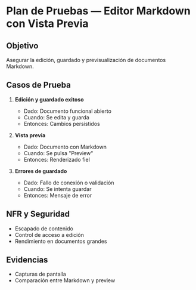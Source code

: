 # Plan de Pruebas — Editor Markdown con Vista Previa

## Objetivo
Asegurar la edición, guardado y previsualización de documentos Markdown.

## Casos de Prueba

1. **Edición y guardado exitoso**
   - Dado: Documento funcional abierto
   - Cuando: Se edita y guarda
   - Entonces: Cambios persistidos

2. **Vista previa**
   - Dado: Documento con Markdown
   - Cuando: Se pulsa "Preview"
   - Entonces: Renderizado fiel

3. **Errores de guardado**
   - Dado: Fallo de conexión o validación
   - Cuando: Se intenta guardar
   - Entonces: Mensaje de error

## NFR y Seguridad
- Escapado de contenido
- Control de acceso a edición
- Rendimiento en documentos grandes

## Evidencias
- Capturas de pantalla
- Comparación entre Markdown y preview

